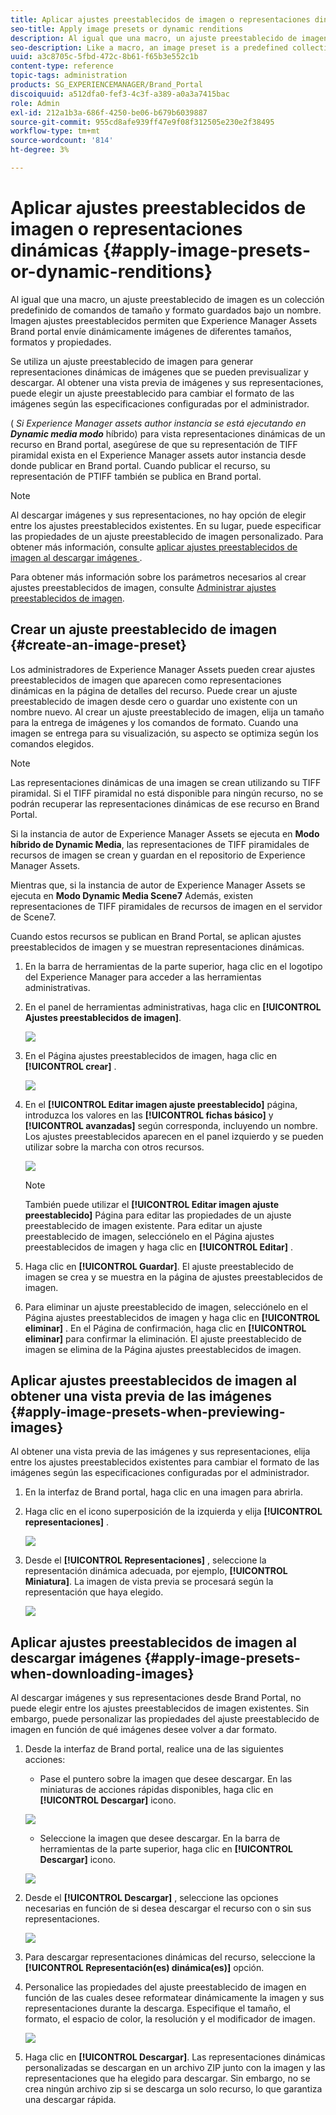 ```yaml
---
title: Aplicar ajustes preestablecidos de imagen o representaciones dinámicas
seo-title: Apply image presets or dynamic renditions
description: Al igual que una macro, un ajuste preestablecido de imagen es un colección predefinido de comandos de tamaño y formato guardados bajo un nombre. Imagen ajustes preestablecidos permiten que Experience Manager Assets Brand portal envíe dinámicamente imágenes de diferentes tamaños, formatos y propiedades.
seo-description: Like a macro, an image preset is a predefined collection of sizing and formatting commands saved under a name. Image presets enable Experience Manager Assets Brand Portal to dynamically deliver images of different sizes, formats, and properties.
uuid: a3c8705c-5fbd-472c-8b61-f65b3e552c1b
content-type: reference
topic-tags: administration
products: SG_EXPERIENCEMANAGER/Brand_Portal
discoiquuid: a512dfa0-fef3-4c3f-a389-a0a3a7415bac
role: Admin
exl-id: 212a1b3a-686f-4250-be06-b679b6039887
source-git-commit: 955cd8afe939ff47e9f08f312505e230e2f38495
workflow-type: tm+mt
source-wordcount: '814'
ht-degree: 3%

---
```


# Aplicar ajustes preestablecidos de imagen o representaciones dinámicas {#apply-image-presets-or-dynamic-renditions}

Al igual que una macro, un ajuste preestablecido de imagen es un colección predefinido de comandos de tamaño y formato guardados bajo un nombre. Imagen ajustes preestablecidos permiten que Experience Manager Assets Brand portal envíe dinámicamente imágenes de diferentes tamaños, formatos y propiedades.

Se utiliza un ajuste preestablecido de imagen para generar representaciones dinámicas de imágenes que se pueden previsualizar y descargar. Al obtener una vista previa de imágenes y sus representaciones, puede elegir un ajuste preestablecido para cambiar el formato de las imágenes según las especificaciones configuradas por el administrador.

( *Si Experience Manager assets author instancia se está ejecutando en **Dynamic media modo*** híbrido) para vista representaciones dinámicas de un recurso en Brand portal, asegúrese de que su representación de TIFF piramidal exista en el Experience Manager assets autor instancia desde donde publicar en Brand portal. Cuando publicar el recurso, su representación de PTIFF también se publica en Brand portal.

>[!NOTE]
>
>Al descargar imágenes y sus representaciones, no hay opción de elegir entre los ajustes preestablecidos existentes. En su lugar, puede especificar las propiedades de un ajuste preestablecido de imagen personalizado. Para obtener más información, consulte [ aplicar ajustes preestablecidos de imagen al descargar imágenes ](../using/brand-portal-image-presets.md#main-pars-text-1403412644) .


Para obtener más información sobre los parámetros necesarios al crear ajustes preestablecidos de imagen, consulte [Administrar ajustes preestablecidos de imagen](../using/brand-portal-image-presets.md).

## Crear un ajuste preestablecido de imagen {#create-an-image-preset}

Los administradores de Experience Manager Assets pueden crear ajustes preestablecidos de imagen que aparecen como representaciones dinámicas en la página de detalles del recurso. Puede crear un ajuste preestablecido de imagen desde cero o guardar uno existente con un nombre nuevo. Al crear un ajuste preestablecido de imagen, elija un tamaño para la entrega de imágenes y los comandos de formato. Cuando una imagen se entrega para su visualización, su aspecto se optimiza según los comandos elegidos.

>[!NOTE]
>
>Las representaciones dinámicas de una imagen se crean utilizando su TIFF piramidal. Si el TIFF piramidal no está disponible para ningún recurso, no se podrán recuperar las representaciones dinámicas de ese recurso en Brand Portal.
>
>Si la instancia de autor de Experience Manager Assets se ejecuta en **Modo híbrido de Dynamic Media**, las representaciones de TIFF piramidales de recursos de imagen se crean y guardan en el repositorio de Experience Manager Assets.
>
>Mientras que, si la instancia de autor de Experience Manager Assets se ejecuta en **Modo Dynamic Media Scene7** Además, existen representaciones de TIFF piramidales de recursos de imagen en el servidor de Scene7.
>
>Cuando estos recursos se publican en Brand Portal, se aplican ajustes preestablecidos de imagen y se muestran representaciones dinámicas.


1. En la barra de herramientas de la parte superior, haga clic en el logotipo del Experience Manager para acceder a las herramientas administrativas.

1. En el panel de herramientas administrativas, haga clic en **[!UICONTROL Ajustes preestablecidos de imagen]**.

   ![](assets/admin-tools-panel-4.png)

1. En el Página ajustes preestablecidos de imagen, haga clic en **[!UICONTROL crear]** .

   ![](assets/image_preset_homepage.png)

1. En el **[!UICONTROL Editar imagen ajuste preestablecido]** página, introduzca los valores en las **[!UICONTROL fichas básico]** y **[!UICONTROL avanzadas]** según corresponda, incluyendo un nombre. Los ajustes preestablecidos aparecen en el panel izquierdo y se pueden utilizar sobre la marcha con otros recursos.

   ![](assets/image_preset_create.png)

   >[!NOTE]
   >
   >También puede utilizar el **[!UICONTROL Editar imagen ajuste preestablecido]** Página para editar las propiedades de un ajuste preestablecido de imagen existente. Para editar un ajuste preestablecido de imagen, selecciónelo en el Página ajustes preestablecidos de imagen y haga clic en **[!UICONTROL Editar]** .

1. Haga clic en **[!UICONTROL Guardar]**. El ajuste preestablecido de imagen se crea y se muestra en la página de ajustes preestablecidos de imagen.
1. Para eliminar un ajuste preestablecido de imagen, selecciónelo en el Página ajustes preestablecidos de imagen y haga clic en **[!UICONTROL eliminar]** . En el Página de confirmación, haga clic en **[!UICONTROL eliminar]** para confirmar la eliminación. El ajuste preestablecido de imagen se elimina de la Página ajustes preestablecidos de imagen.

## Aplicar ajustes preestablecidos de imagen al obtener una vista previa de las imágenes  {#apply-image-presets-when-previewing-images}

Al obtener una vista previa de las imágenes y sus representaciones, elija entre los ajustes preestablecidos existentes para cambiar el formato de las imágenes según las especificaciones configuradas por el administrador.

1. En la interfaz de Brand portal, haga clic en una imagen para abrirla.
1. Haga clic en el icono superposición de la izquierda y elija **[!UICONTROL representaciones]** .

   ![](assets/image-preset-previewrenditions.png)

1. Desde el **[!UICONTROL Representaciones]** , seleccione la representación dinámica adecuada, por ejemplo, **[!UICONTROL Miniatura]**. La imagen de vista previa se procesará según la representación que haya elegido.

   ![](assets/image-preset-previewrenditionthumbnail.png)

## Aplicar ajustes preestablecidos de imagen al descargar imágenes {#apply-image-presets-when-downloading-images}

Al descargar imágenes y sus representaciones desde Brand Portal, no puede elegir entre los ajustes preestablecidos de imagen existentes. Sin embargo, puede personalizar las propiedades del ajuste preestablecido de imagen en función de qué imágenes desee volver a dar formato.

1. Desde la interfaz de Brand portal, realice una de las siguientes acciones:

   * Pase el puntero sobre la imagen que desee descargar. En las miniaturas de acciones rápidas disponibles, haga clic en **[!UICONTROL Descargar]** icono.

   ![](assets/downloadsingleasset.png)

   * Seleccione la imagen que desee descargar. En la barra de herramientas de la parte superior, haga clic en **[!UICONTROL Descargar]** icono.

   ![](assets/downloadassets.png)

1. Desde el **[!UICONTROL Descargar]** , seleccione las opciones necesarias en función de si desea descargar el recurso con o sin sus representaciones.

   ![](assets/donload-assets-dialog.png)

1. Para descargar representaciones dinámicas del recurso, seleccione la **[!UICONTROL Representación(es) dinámica(es)]** opción.
1. Personalice las propiedades del ajuste preestablecido de imagen en función de las cuales desee reformatear dinámicamente la imagen y sus representaciones durante la descarga. Especifique el tamaño, el formato, el espacio de color, la resolución y el modificador de imagen.

   ![](assets/dynamicrenditions.png)

1. Haga clic en **[!UICONTROL Descargar]**. Las representaciones dinámicas personalizadas se descargan en un archivo ZIP junto con la imagen y las representaciones que ha elegido para descargar. Sin embargo, no se crea ningún archivo zip si se descarga un solo recurso, lo que garantiza una descargar rápida.
